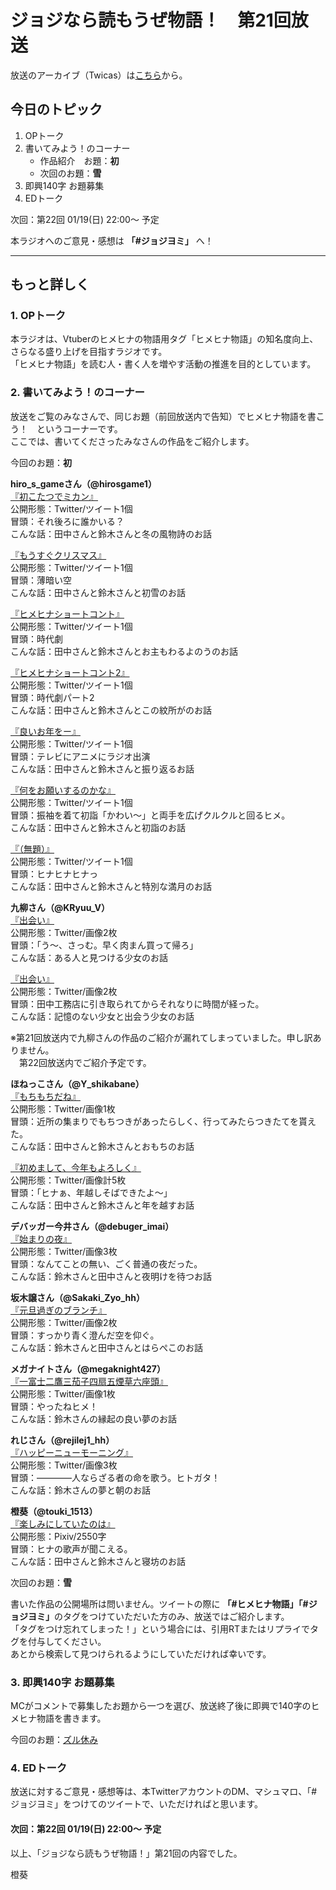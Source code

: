 # ジョジなら読もうぜ物語！　第21回放送

放送のアーカイブ（Twicas）は[こちら](https://twitcasting.tv/hmhnstory_radio/movie/587840715)から。

## 今日のトピック
1. OPトーク
1. 書いてみよう！のコーナー
    - 作品紹介　お題：<b>初</b>
    - 次回のお題：<b>雪</b>
1. 即興140字 お題募集
1. EDトーク

次回：第22回 01/19(日) 22:00～ 予定

本ラジオへのご意見・感想は **「#ジョジヨミ」** へ！

---

## もっと詳しく
### 1. OPトーク

本ラジオは、Vtuberのヒメヒナの物語用タグ「ヒメヒナ物語」の知名度向上、さらなる盛り上げを目指すラジオです。  
「ヒメヒナ物語」を読む人・書く人を増やす活動の推進を目的としています。  

### 2. 書いてみよう！のコーナー
放送をご覧のみなさんで、同じお題（前回放送内で告知）でヒメヒナ物語を書こう！　というコーナーです。  
ここでは、書いてくださったみなさんの作品をご紹介します。

今回のお題：<b>初</b>

**hiro_s_gameさん（@hirosgame1）**  
[『初こたつでミカン』](https://twitter.com/hirosgame1/status/1204042233575440384?s=20)  
公開形態：Twitter/ツイート1個  
冒頭：それ後ろに誰かいる？  
こんな話：田中さんと鈴木さんと冬の風物詩のお話  

[『もうすぐクリスマス』](https://twitter.com/hirosgame1/status/1206607770641813507?s=20)  
公開形態：Twitter/ツイート1個  
冒頭：薄暗い空  
こんな話：田中さんと鈴木さんと初雪のお話  

[『ヒメヒナショートコント』](https://twitter.com/hirosgame1/status/1211275594769371137?s=20)  
公開形態：Twitter/ツイート1個  
冒頭：時代劇  
こんな話：田中さんと鈴木さんとお主もわるよのうのお話  

[『ヒメヒナショートコント2』](https://twitter.com/hirosgame1/status/1211275598837862402?s=20)  
公開形態：Twitter/ツイート1個  
冒頭：時代劇パート2  
こんな話：田中さんと鈴木さんとこの紋所がのお話  

[『良いお年をー』](https://twitter.com/hirosgame1/status/1211281235814711296?s=20)  
公開形態：Twitter/ツイート1個  
冒頭：テレビにアニメにラジオ出演  
こんな話：田中さんと鈴木さんと振り返るお話  

[『何をお願いするのかな』](https://twitter.com/hirosgame1/status/1212198441515831297?s=20)  
公開形態：Twitter/ツイート1個  
冒頭：振袖を着て初詣「かわい～」と両手を広げクルクルと回るヒメ。  
こんな話：田中さんと鈴木さんと初詣のお話  

[『（無題）』](https://twitter.com/hirosgame1/status/1215655021452255232?s=20)  
公開形態：Twitter/ツイート1個  
冒頭：ヒナヒナヒナっ  
こんな話：田中さんと鈴木さんと特別な満月のお話  

**九柳さん（@KRyuu_V）**  
[『出会い』](https://twitter.com/KRyuu_V/status/1206557294751674370?s=20)  
公開形態：Twitter/画像2枚  
冒頭：「う～、さっむ。早く肉まん買って帰ろ」  
こんな話：ある人と見つける少女のお話  

[『出会い』](https://twitter.com/KRyuu_V/status/1206557305740771329?s=20)  
公開形態：Twitter/画像2枚  
冒頭：田中工務店に引き取られてからそれなりに時間が経った。  
こんな話：記憶のない少女と出会う少女のお話  

※第21回放送内で九柳さんの作品のご紹介が漏れてしまっていました。申し訳ありません。  
　第22回放送内でご紹介予定です。

**ほねっこさん（@Y_shikabane）**  
[『もちもちだね』](https://twitter.com/Y_shikabane/status/1211637818822250498?s=20)  
公開形態：Twitter/画像1枚  
冒頭：近所の集まりでもちつきがあったらしく、行ってみたらつきたてを貰えた。  
こんな話：田中さんと鈴木さんとおもちのお話  

[『初めまして、今年もよろしく』](https://twitter.com/Y_shikabane/status/1212018251854565376?s=20)  
公開形態：Twitter/画像計5枚  
冒頭：「ヒナぁ、年越しそばできたよ～」  
こんな話：田中さんと鈴木さんと年を越すお話  

**デバッガー今井さん（@debuger_imai）**  
[『始まりの夜』](https://twitter.com/debuger_imai/status/1212341751794393088?s=20)  
公開形態：Twitter/画像3枚  
冒頭：なんてことの無い、ごく普通の夜だった。  
こんな話：鈴木さんと田中さんと夜明けを待つお話  

**坂木譲さん（@Sakaki_Zyo_hh）**  
[『元旦過ぎのブランチ』](https://twitter.com/Sakaki_Zyo_hh/status/1212589595545632768?s=20)  
公開形態：Twitter/画像2枚  
冒頭：すっかり青く澄んだ空を仰ぐ。  
こんな話：鈴木さんと田中さんとはらぺこのお話  

**メガナイトさん（@megaknight427）**  
[『一富士二鷹三茄子四扇五煙草六座頭』](https://twitter.com/megaknight427/status/1212736406105120770?s=20)  
公開形態：Twitter/画像1枚  
冒頭：やったねヒメ！  
こんな話：鈴木さんの縁起の良い夢のお話

**れじさん（@rejilej1_hh）**  
[『ハッピーニューモーニング』](https://twitter.com/rejilej1_hh/status/1213011942748475397?s=20)  
公開形態：Twitter/画像3枚  
冒頭：――――人ならざる者の命を歌う。ヒトガタ！  
こんな話：鈴木さんの夢と朝のお話  

**橙葵（@touki_1513）**  
[『楽しみにしていたのは』](https://twitter.com/touki_1513/status/1216330198913708037?s=20)  
公開形態：Pixiv/2550字  
冒頭：ヒナの歌声が聞こえる。  
こんな話：田中さんと鈴木さんと寝坊のお話  

次回のお題：<b>雪</b>

書いた作品の公開場所は問いません。ツイートの際に <b>「#ヒメヒナ物語」「#ジョジヨミ」</b>のタグをつけていただいた方のみ、放送ではご紹介します。  
「タグをつけ忘れてしまった！」という場合には、引用RTまたはリプライでタグを付与してください。  
あとから検索して見つけられるようにしていただければ幸いです。  

### 3. 即興140字 お題募集
MCがコメントで募集したお題から一つを選び、放送終了後に即興で140字のヒメヒナ物語を書きます。

今回のお題：[ズル休み](https://twitter.com/hmhnStory_Radio/status/1216358638006067200?s=20)

### 4. EDトーク

放送に対するご意見・感想等は、本TwitterアカウントのDM、マシュマロ、「#ジョジヨミ」をつけてのツイートで、いただければと思います。

#### 次回：第22回 01/19(日) 22:00～ 予定  

以上、「ジョジなら読もうぜ物語！」第21回の内容でした。

橙葵
